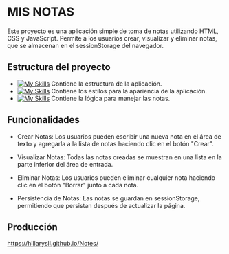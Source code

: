 # MIS NOTAS

Este proyecto es una aplicación simple de toma de notas utilizando HTML, CSS y JavaScript. Permite a los usuarios crear, visualizar y eliminar notas, que se almacenan en el sessionStorage del navegador.

## Estructura del proyecto
 -  [![My Skills](https://skillicons.dev/icons?i=html)](https://skillicons.dev) Contiene la estructura de la aplicación.
 -  [![My Skills](https://skillicons.dev/icons?i=css)](https://skillicons.dev) Contiene los estilos para la apariencia de la aplicación.
 -  [![My Skills](https://skillicons.dev/icons?i=js)](https://skillicons.dev) Contiene la lógica para manejar las notas.

## Funcionalidades

- Crear Notas: Los usuarios pueden escribir una nueva nota en el área de texto y agregarla a la lista de notas haciendo clic en el botón "Crear".

- Visualizar Notas: Todas las notas creadas se muestran en una lista en la parte inferior del área de entrada.

- Eliminar Notas: Los usuarios pueden eliminar cualquier nota haciendo clic en el botón "Borrar" junto a cada nota.

- Persistencia de Notas: Las notas se guardan en sessionStorage, permitiendo que persistan después de actualizar la página.

## Producción

  https://hillarysll.github.io/Notes/


